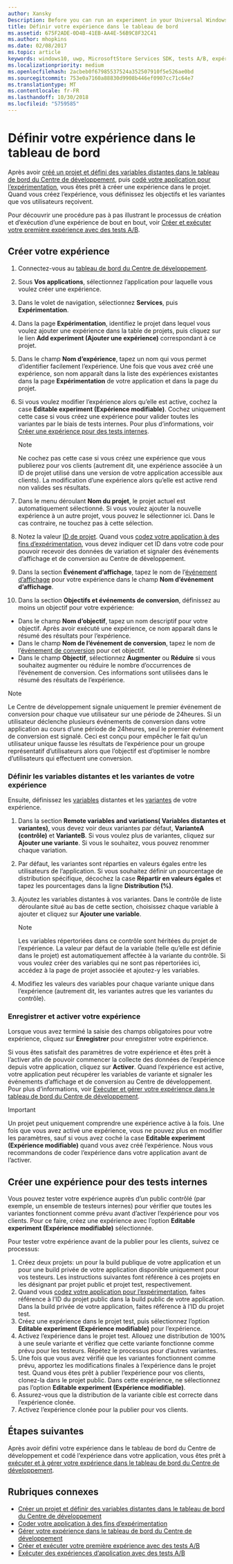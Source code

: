 ```yaml
---
author: Xansky
Description: Before you can run an experiment in your Universal Windows Platform (UWP) app with A/B testing, you must define your experiment in the Dev Center dashboard.
title: Définir votre expérience dans le tableau de bord
ms.assetid: 675F2ADE-0D4B-41EB-AA4E-56B9C8F32C41
ms.author: mhopkins
ms.date: 02/08/2017
ms.topic: article
keywords: windows10, uwp, MicrosoftStore Services SDK, tests A/B, expériences
ms.localizationpriority: medium
ms.openlocfilehash: 2acbeb0f67985537524a352507910f5e526ae0bd
ms.sourcegitcommit: 753e0a7160a88830d9908b446ef0907cc71c64e7
ms.translationtype: MT
ms.contentlocale: fr-FR
ms.lasthandoff: 10/30/2018
ms.locfileid: "5759585"
---
```

# <a name="define-your-experiment-in-the-dashboard"></a>Définir votre expérience dans le tableau de bord

Après avoir [créé un projet et défini des variables distantes dans le tableau de bord du Centre de développement](create-a-project-and-define-remote-variables-in-the-dev-center-dashboard.md), puis [codé votre application pour l’expérimentation](code-your-experiment-in-your-app.md), vous êtes prêt à créer une expérience dans le projet. Quand vous créez l’expérience, vous définissez les objectifs et les variantes que vos utilisateurs reçoivent.

Pour découvrir une procédure pas à pas illustrant le processus de création et d’exécution d’une expérience de bout en bout, voir [Créer et exécuter votre première expérience avec des tests A/B](create-and-run-your-first-experiment-with-a-b-testing.md).

<span id="get-an-api-key" />
<span id="create-an-experiment" />

## <a name="create-your-experiment"></a>Créer votre expérience

1. Connectez-vous au [tableau de bord du Centre de développement](https://dev.windows.com/overview).
2. Sous **Vos applications**, sélectionnez l’application pour laquelle vous voulez créer une expérience.
3. Dans le volet de navigation, sélectionnez **Services**, puis **Expérimentation**.
4. Dans la page **Expérimentation**, identifiez le projet dans lequel vous voulez ajouter une expérience dans la table de projets, puis cliquez sur le lien **Add experiment (Ajouter une expérience)** correspondant à ce projet.
5. Dans le champ **Nom d’expérience**, tapez un nom qui vous permet d’identifier facilement l’expérience. Une fois que vous avez créé une expérience, son nom apparaît dans la liste des expériences existantes dans la page **Expérimentation** de votre application et dans la page du projet.
6. Si vous voulez modifier l’expérience alors qu’elle est active, cochez la case **Editable experiment (Expérience modifiable)**. Cochez uniquement cette case si vous créez une expérience pour valider toutes les variantes par le biais de tests internes. Pour plus d’informations, voir [Créer une expérience pour des tests internes](define-your-experiment-in-the-dev-center-dashboard.md#test_experiments).
    > [!NOTE]
    > Ne cochez pas cette case si vous créez une expérience que vous publierez pour vos clients (autrement dit, une expérience associée à un ID de projet utilisé dans une version de votre application accessible aux clients). La modification d’une expérience alors qu’elle est active rend non valides ses résultats.

7. Dans le menu déroulant **Nom du projet**, le projet actuel est automatiquement sélectionné. Si vous voulez ajouter la nouvelle expérience à un autre projet, vous pouvez le sélectionner ici. Dans le cas contraire, ne touchez pas à cette sélection.
8.   Notez la valeur [ID de projet](run-app-experiments-with-a-b-testing.md#terms). Quand vous [codez votre application à des fins d’expérimentation](code-your-experiment-in-your-app.md), vous devez indiquer cet ID dans votre code pour pouvoir recevoir des données de variation et signaler des événements d’affichage et de conversion au Centre de développement.
9. Dans la section **Événement d’affichage**, tapez le nom de l’[événement d’affichage](run-app-experiments-with-a-b-testing.md#terms) pour votre expérience dans le champ **Nom d’événement d’affichage**.
10. Dans la section **Objectifs et événements de conversion**, définissez au moins un objectif pour votre expérience:
  * Dans le champ **Nom d’objectif**, tapez un nom descriptif pour votre objectif. Après avoir exécuté une expérience, ce nom apparaît dans le résumé des résultats pour l’expérience.
  * Dans le champ **Nom de l’événement de conversion**, tapez le nom de l’[événement de conversion](run-app-experiments-with-a-b-testing.md#terms) pour cet objectif.
  * Dans le champ **Objectif**, sélectionnez **Augmenter** ou **Réduire** si vous souhaitez augmenter ou réduire le nombre d’occurrences de l’événement de conversion. Ces informations sont utilisées dans le résumé des résultats de l’expérience.

> [!NOTE]
> Le Centre de développement signale uniquement le premier événement de conversion pour chaque vue utilisateur sur une période de 24heures. Si un utilisateur déclenche plusieurs événements de conversion dans votre application au cours d’une période de 24heures, seul le premier événement de conversion est signalé. Ceci est conçu pour empêcher le fait qu’un utilisateur unique fausse les résultats de l’expérience pour un groupe représentatif d’utilisateurs alors que l’objectif est d’optimiser le nombre d’utilisateurs qui effectuent une conversion.

<span id="define-the-variations-and-settings-for-the-experiment" />

### <a name="define-the-remote-variables-and-variations-for-your-experiment"></a>Définir les variables distantes et les variantes de votre expérience

Ensuite, définissez les [variables](run-app-experiments-with-a-b-testing.md#terms) distantes et les [variantes](run-app-experiments-with-a-b-testing.md#terms) de votre expérience.

1. Dans la section **Remote variables and variations( Variables distantes et variantes)**, vous devez voir deux variantes par défaut, **VarianteA (contrôle)** et **VarianteB**. Si vous voulez plus de variantes, cliquez sur **Ajouter une variante**. Si vous le souhaitez, vous pouvez renommer chaque variation.
2. Par défaut, les variantes sont réparties en valeurs égales entre les utilisateurs de l’application. Si vous souhaitez définir un pourcentage de distribution spécifique, décochez la case **Répartir en valeurs égales** et tapez les pourcentages dans la ligne **Distribution (%)**.
3. Ajoutez les variables distantes à vos variantes. Dans le contrôle de liste déroulante situé au bas de cette section, choisissez chaque variable à ajouter et cliquez sur **Ajouter une variable**.
    > [!NOTE]
    > Les variables répertoriées dans ce contrôle sont héritées du projet de l’expérience. La valeur par défaut de la variable (telle qu’elle est définie dans le projet) est automatiquement affectée à la variante du contrôle. Si vous voulez créer des variables qui ne sont pas répertoriées ici, accédez à la page de projet associée et ajoutez-y les variables.

4. Modifiez les valeurs des variables pour chaque variante unique dans l’expérience (autrement dit, les variantes autres que les variantes du contrôle).

<span id="save-and-activate-your-experiment" />

### <a name="save-and-activate-your-experiment"></a>Enregistrer et activer votre expérience

Lorsque vous avez terminé la saisie des champs obligatoires pour votre expérience, cliquez sur **Enregistrer** pour enregistrer votre expérience.

Si vous êtes satisfait des paramètres de votre expérience et êtes prêt à l’activer afin de pouvoir commencer la collecte des données de l’expérience depuis votre application, cliquez sur **Activer**. Quand l’expérience est active, votre application peut récupérer les variables de variante et signaler les événements d’affichage et de conversion au Centre de développement. Pour plus d’informations, voir [Exécuter et gérer votre expérience dans le tableau de bord du Centre de développement](manage-your-experiment.md).

> [!IMPORTANT]
> Un projet peut uniquement comprendre une expérience active à la fois. Une fois que vous avez activé une expérience, vous ne pouvez plus en modifier les paramètres, sauf si vous avez coché la case **Editable experiment (Expérience modifiable)** quand vous avez créé l’expérience. Nous vous recommandons de coder l’expérience dans votre application avant de l’activer.

<span id="test_experiments"/>

## <a name="create-an-experiment-for-internal-testing"></a>Créer une expérience pour des tests internes

Vous pouvez tester votre expérience auprès d’un public contrôlé (par exemple, un ensemble de testeurs internes) pour vérifier que toutes les variantes fonctionnent comme prévu avant d’activer l’expérience pour vos clients. Pour ce faire, créez une expérience avec l’option **Editable experiment (Expérience modifiable)** sélectionnée.

Pour tester votre expérience avant de la publier pour les clients, suivez ce processus:

1. Créez deux projets: un pour la build publique de votre application et un pour une build privée de votre application disponible uniquement pour vos testeurs. Les instructions suivantes font référence à ces projets en les désignant par projet public et projet test, respectivement.
2. Quand vous [codez votre application pour l’expérimentation](code-your-experiment-in-your-app.md), faites référence à l’ID du projet public dans la build public de votre application. Dans la build privée de votre application, faites référence à l’ID du projet test.
3. Créez une expérience dans le projet test, puis sélectionnez l’option **Editable experiment (Expérience modifiable)** pour l’expérience.
4. Activez l’expérience dans le projet test. Allouez une distribution de 100% à une seule variante et vérifiez que cette variante fonctionne comme prévu pour les testeurs. Répétez le processus pour d’autres variantes.
5. Une fois que vous avez vérifié que les variantes fonctionnent comme prévu, apportez les modifications finales à l’expérience dans le projet test. Quand vous êtes prêt à publier l’expérience pour vos clients, clonez-la dans le projet public. Dans cette expérience, ne sélectionnez pas l’option **Editable experiment (Expérience modifiable)**.
4. Assurez-vous que la distribution de la variante cible est correcte dans l’expérience clonée.
5. Activez l’expérience clonée pour la publier pour vos clients.

## <a name="next-steps"></a>Étapes suivantes

Après avoir défini votre expérience dans le tableau de bord du Centre de développement et codé l’expérience dans votre application, vous êtes prêt à [exécuter et à gérer votre expérience dans le tableau de bord du Centre de développement](manage-your-experiment.md).

## <a name="related-topics"></a>Rubriques connexes

* [Créer un projet et définir des variables distantes dans le tableau de bord du Centre de développement](create-a-project-and-define-remote-variables-in-the-dev-center-dashboard.md)
* [Coder votre application à des fins d’expérimentation](code-your-experiment-in-your-app.md)
* [Gérer votre expérience dans le tableau de bord du Centre de développement](manage-your-experiment.md)
* [Créer et exécuter votre première expérience avec des tests A/B](create-and-run-your-first-experiment-with-a-b-testing.md)
* [Exécuter des expériences d’application avec des tests A/B](run-app-experiments-with-a-b-testing.md)

